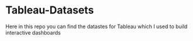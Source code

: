 # Tableau-Datasets #        

Here in this repo you can find the datastes for Tableau which I used to build interactive dashboards     
    
   
   
  
  
 
   
   
  
   
 

